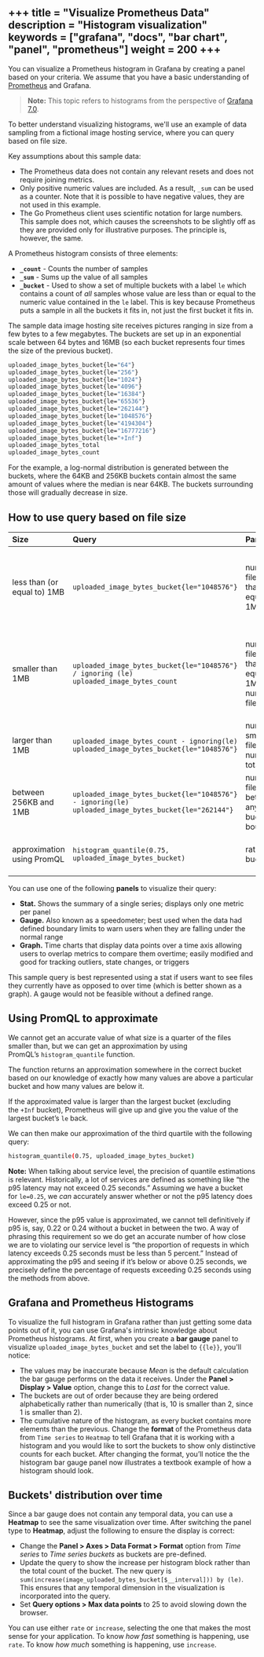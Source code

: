 +++
title = "Visualize Prometheus Data"
description = "Histogram visualization"
keywords = ["grafana", "docs", "bar chart", "panel", "prometheus"]
weight = 200
+++
---

You can visualize a Prometheus histogram in Grafana by creating a panel based on your criteria. We assume that you have a basic understanding of [Prometheus](https://grafana.com/oss/prometheus/) and Grafana.

> **Note:** This topic refers to histograms from the perspective of [Grafana 7.0](https://grafana.com/blog/2020/05/18/grafana-v7.0-released-new-plugin-architecture-visualizations-transformations-native-trace-support-and-more/).

To better understand visualizing histograms, we'll use an example of data sampling from a fictional image hosting service, where you can query based on file size.

Key assumptions about this sample data:

- The Prometheus data does not contain any relevant resets and does not require joining metrics.
- Only positive numeric values are included. As a result, `_sum` can be used as a counter. Note that it is possible to have negative values, they are not used in this example.
- The Go Prometheus client uses scientific notation for large numbers. This sample does not, which causes the screenshots to be slightly off as they are provided only for illustrative purposes. The principle is, however, the same.

A Prometheus histogram consists of three elements:

- **`_count`** - Counts the number of samples
- **`_sum`** - Sums up the value of all samples
- **`_bucket`** - Used to show a set of multiple buckets with a label `le` which contains a count of _all_ samples whose value are less than or equal to the numeric value contained in the `le` label. This is key because Prometheus puts a sample in all the buckets it fits in, not just the first bucket it fits in.

The sample data image hosting site receives pictures ranging in size from a few bytes to a few megabytes. The buckets are set up in an exponential scale between 64 bytes and 16MB (so each bucket represents four times the size of the previous bucket).

```bash
uploaded_image_bytes_bucket{le="64"}
uploaded_image_bytes_bucket{le="256"}
uploaded_image_bytes_bucket{le="1024"}
uploaded_image_bytes_bucket{le="4096"}
uploaded_image_bytes_bucket{le="16384"}
uploaded_image_bytes_bucket{le="65536"}
uploaded_image_bytes_bucket{le="262144"}
uploaded_image_bytes_bucket{le="1048576"}
uploaded_image_bytes_bucket{le="4194304"}
uploaded_image_bytes_bucket{le="16777216"}
uploaded_image_bytes_bucket{le="+Inf"}
uploaded_image_bytes_total
uploaded_image_bytes_count
```

For the example, a log-normal distribution is generated between the buckets, where the 64KB and 256KB buckets contain almost the same amount of values where the median is near 64KB. The buckets surrounding those will gradually decrease in size.

## How to use query based on file size

| Size                         | Query                          | Parameters             | Description          |
|:----------------------------|:-----------------------------------------------------------------|:------------------------------------|:-----------------------------------------------------|
| less than (or equal to) 1MB |   `uploaded_image_bytes_bucket{le="1048576"}`                                                         |       number of files less than (or equal to) 1MB       | The number of files less than (or equal to) 1MB that have been uploaded is stored in the time series database. Additional functions are not needed because the operation only needs to look at one number rather than being error-prone if you needed to add the sum of buckets manually.          |
| smaller than 1MB            |   `uploaded_image_bytes_bucket{le="1048576"} / ignoring (le) uploaded_image_bytes_count`              |       number of files less than (or equal to) 1MB, total number of files       | Total count for a histogram can be found using either `uploaded_image_bytes_count` or `uploaded_image_bytes_bucket{le="+Inf"}`. Divide the number of files smaller than 1MB by the total number of files to get a ratio between the two. Display ratios as percentages by setting the unit to `Percent (0.0-1.0)`.|
| larger than 1MB             |   `uploaded_image_bytes_count - ignoring(le) uploaded_image_bytes_bucket{le="1048576"}`               |       number of smaller files, number of total files       | Subtract the number of smaller files from the number of total files to get the number of larger files.  |  
| between 256KB and 1MB      |   `uploaded_image_bytes_bucket{le="1048576"} - ignoring(le) uploaded_image_bytes_bucket{le="262144"}` |       number or files between any two bucket boundaries       | Using the same logic as for the previous query, get the number of files between any two bucket boundaries by subtracting the smaller boundary from the larger.  |
| approximation using PromQL  |   `histogram_quantile(0.75, uploaded_image_bytes_bucket)`                                             |       ratio, buckets       | The function takes a ratio and the histogram’s buckets as input and returns an approximation of the value at the point of the ratio’s quantile. |

You can use one of the following **panels** to visualize their query:

- **Stat.** Shows the summary of a single series; displays only one metric per panel
- **Gauge.** Also known as a speedometer; best used when the data had defined boundary limits to warn users when they are falling under the normal range
- **Graph.** Time charts that display data points over a time axis allowing users to overlap metrics to compare them overtime; easily modified and good for tracking outliers, state changes, or triggers

This sample query is best represented using a stat if users want to see files they currently have as opposed to over time (which is better shown as a graph). A gauge would not be feasible without a defined range.

## Using PromQL to approximate

We cannot get an accurate value of what size is a quarter of the files smaller than, but we can get an approximation by using PromQL’s `histogram_quantile` function.

The function returns an approximation somewhere in the correct bucket based on our knowledge of exactly how many values are above a particular bucket and how many values are below it.

If the approximated value is larger than the largest bucket (excluding the `+Inf` bucket), Prometheus will give up and give you the value of the largest bucket’s `le` back.

We can then make our approximation of the third quartile with the following query:

```bash
histogram_quantile(0.75, uploaded_image_bytes_bucket)
```

**Note:** When talking about service level, the precision of quantile estimations is relevant. Historically, a lot of services are defined as something like “the p95 latency may not exceed 0.25 seconds.” Assuming we have a bucket for `le=0.25`, we *can* accurately answer whether or not the p95 latency does exceed 0.25 or not.

However, since the p95 value is approximated, we cannot tell definitively if p95 is, say, 0.22 or 0.24 without a bucket in between the two. A way of phrasing this requirement so we do get an accurate number of how close we are to violating our service level is “the proportion of requests in which latency exceeds 0.25 seconds must be less than 5 percent.” Instead of approximating the p95 and seeing if it’s below or above 0.25 seconds, we precisely define the percentage of requests exceeding 0.25 seconds using the methods from above.

## Grafana and Prometheus Histograms

To visualize the full histogram in Grafana rather than just getting some data points out of it, you can use Grafana's intrinsic knowledge about Prometheus histograms.
At first, when you create a **bar gauge** panel to visualize `uploaded_image_bytes_bucket` and set the label to `{{le}}`, you'll notice:

- The values may be inaccurate because *Mean* is the default calculation the bar gauge performs on the data it receives. Under the **Panel > Display > Value** option, change this to *Last* for the correct value.
- The buckets are out of order because they are being ordered alphabetically rather than numerically (that is, 10 is smaller than 2, since 1 is smaller than 2).
- The cumulative nature of the histogram, as every bucket contains more elements than the previous.
Change the **format** of the Prometheus data from `Time series` to `Heatmap` to tell Grafana that it is working with a histogram </em>and</em> you would like to sort the buckets to show only distinctive counts for each bucket. After changing the format, you’ll notice the the histogram bar gauge panel now illustrates a textbook example of how a histogram should look.

## Buckets' distribution over time

Since a bar gauge does not contain any temporal data, you can use a **Heatmap** to see the same visualization over time. After switching the panel type to **Heatmap**, adjust the following to ensure the display is correct:

- Change the **Panel > Axes > Data Format > Format** option from *Time series* to *Time series buckets* as buckets are pre-defined.
- Update the query to show the increase per histogram block rather than the total count of the bucket. The new query is `sum(increase(image_uploaded_bytes_bucket[$__interval])) by (le)`. This ensures that any temporal dimension in the visualization is incorporated into the query.
- Set **Query options > Max data points** to 25 to avoid slowing down the browser.

You can use either `rate` or `increase`, selecting the one that makes the most sense for your application. To know *how fast* something is happening, use `rate`. To know *how much* something is happening, use `increase`.
